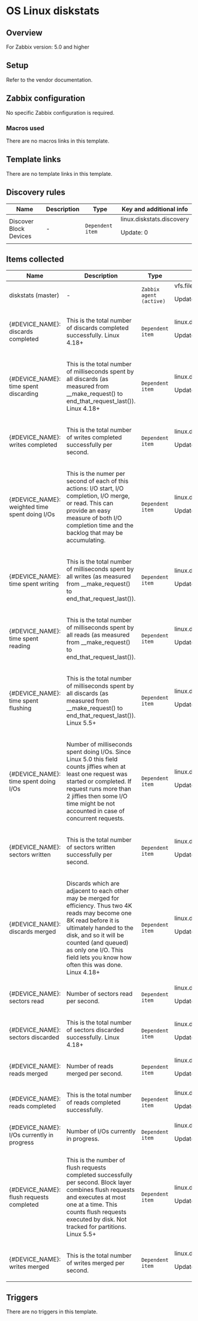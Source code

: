 # OS Linux diskstats

## Overview

For Zabbix version: 5.0 and higher

## Setup

Refer to the vendor documentation.

## Zabbix configuration

No specific Zabbix configuration is required.

### Macros used

There are no macros links in this template.

## Template links

There are no template links in this template.

## Discovery rules

|Name|Description|Type|Key and additional info|
|----|-----------|----|----|
|Discover Block Devices|<p>-</p>|`Dependent item`|linux.diskstats.discovery<p>Update: 0</p>|
## Items collected

|Name|Description|Type|Key and additional info|
|----|-----------|----|----|
|diskstats (master)|<p>-</p>|`Zabbix agent (active)`|vfs.file.contents[/proc/diskstats]<p>Update: 30s</p>|
|{#DEVICE_NAME}: discards completed|<p>This is the total number of discards completed successfully. Linux 4.18+</p>|`Dependent item`|linux.diskstats[{#DEVICE_NAME},discardsCompleted]<p>Update: 0</p>|
|{#DEVICE_NAME}: time spent discarding|<p>This is the total number of milliseconds spent by all discards (as measured from __make_request() to end_that_request_last()). Linux 4.18+</p>|`Dependent item`|linux.diskstats[{#DEVICE_NAME},timeSpentDiscarding]<p>Update: 0</p>|
|{#DEVICE_NAME}: writes completed|<p>This is the total number of writes completed successfully per second.</p>|`Dependent item`|linux.diskstats[{#DEVICE_NAME},writesCompleted]<p>Update: 0</p>|
|{#DEVICE_NAME}: weighted time spent doing I/Os|<p>This is the numer per second of each of this actions: I/O start, I/O completion, I/O merge, or read. This can provide an easy measure of both I/O completion time and the backlog that may be accumulating.</p>|`Dependent item`|linux.diskstats[{#DEVICE_NAME},weightedTimeSpentDoingIOs]<p>Update: 0</p>|
|{#DEVICE_NAME}: time spent writing|<p>This is the total number of milliseconds spent by all writes (as measured from __make_request() to end_that_request_last()).</p>|`Dependent item`|linux.diskstats[{#DEVICE_NAME},timeSpentWriting]<p>Update: 0</p>|
|{#DEVICE_NAME}: time spent reading|<p>This is the total number of milliseconds spent by all reads (as measured from __make_request() to end_that_request_last()).</p>|`Dependent item`|linux.diskstats[{#DEVICE_NAME},timeSpentReading]<p>Update: 0</p>|
|{#DEVICE_NAME}: time spent flushing|<p>This is the total number of milliseconds spent by all discards (as measured from __make_request() to end_that_request_last()). Linux 5.5+</p>|`Dependent item`|linux.diskstats[{#DEVICE_NAME},timeSpentFlushing]<p>Update: 0</p>|
|{#DEVICE_NAME}: time spent doing I/Os|<p>Number of milliseconds spent doing I/Os. Since Linux 5.0 this field counts jiffies when at least one request was started or completed. If request runs more than 2 jiffies then some I/O time might be not accounted in case of concurrent requests.</p>|`Dependent item`|linux.diskstats[{#DEVICE_NAME},timeSpentDoingIOs]<p>Update: 0</p>|
|{#DEVICE_NAME}: sectors written|<p>This is the total number of sectors written successfully per second.</p>|`Dependent item`|linux.diskstats[{#DEVICE_NAME},sectorsWritten]<p>Update: 0</p>|
|{#DEVICE_NAME}: discards merged|<p>Discards which are adjacent to each other may be merged for efficiency. Thus two 4K reads may become one 8K read before it is ultimately handed to the disk, and so it will be counted (and queued) as only one I/O. This field lets you know how often this was done. Linux 4.18+</p>|`Dependent item`|linux.diskstats[{#DEVICE_NAME},discardsMerged]<p>Update: 0</p>|
|{#DEVICE_NAME}: sectors read|<p>Number of sectors read per second.</p>|`Dependent item`|linux.diskstats[{#DEVICE_NAME},sectorsRead]<p>Update: 0</p>|
|{#DEVICE_NAME}: sectors discarded|<p>This is the total number of sectors discarded successfully. Linux 4.18+</p>|`Dependent item`|linux.diskstats[{#DEVICE_NAME},sectorsDiscarded]<p>Update: 0</p>|
|{#DEVICE_NAME}: reads merged|<p>Number of reads merged per second.</p>|`Dependent item`|linux.diskstats[{#DEVICE_NAME},readsMerged]<p>Update: 0</p>|
|{#DEVICE_NAME}: reads completed|<p>This is the total number of reads completed successfully.</p>|`Dependent item`|linux.diskstats[{#DEVICE_NAME},readsCompleted]<p>Update: 0</p>|
|{#DEVICE_NAME}: I/Os currently in progress|<p>Number of I/Os currently in progress.</p>|`Dependent item`|linux.diskstats[{#DEVICE_NAME},iOsCurrentlyInProgress]<p>Update: 0</p>|
|{#DEVICE_NAME}: flush requests completed|<p>This is the number of flush requests completed successfully per second. Block layer combines flush requests and executes at most one at a time. This counts flush requests executed by disk. Not tracked for partitions. Linux 5.5+</p>|`Dependent item`|linux.diskstats[{#DEVICE_NAME},flushRequestsCompleted]<p>Update: 0</p>|
|{#DEVICE_NAME}: writes merged|<p>This is the total number of writes merged per second.</p>|`Dependent item`|linux.diskstats[{#DEVICE_NAME},writesMerged]<p>Update: 0</p>|
## Triggers

There are no triggers in this template.

